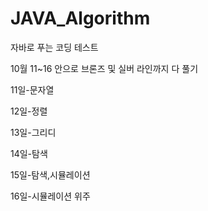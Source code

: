 # JAVA_Algorithm

자바로 푸는 코딩 테스트

10월 11~16 안으로 브론즈 및 실버 라인까지 다 풀기

11일-문자열

12일-정렬

13일-그리디

14일-탐색

15일-탐색,시뮬레이션

16일-시뮬레이션 위주

